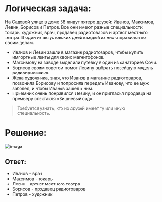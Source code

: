 # Логическая задача:
На Садовой улице в доме 38 живут пятеро друзей: Иванов, Максимов, Левин, Борисов и Петров. 
Все они имеют разные специальности: токарь, художник, врач, продавец радиотоваров и артист местного театра.
В один из августовских дней каждый из них отправился по своим делам. 
- Иванов и Левин зашли в магазин радиотоваров, чтобы купить импортные ленты для своих магнитофонов. 
- Максимову на заводе выделили путевку в один из санаториев Сочи. 
- Борисов своим советом помог Левину выбрать новейшую модель радиоприемника. 
- Жена художника, зная, что Иванов в магазине радиотоваров, позвонила Борисову и попросила передать Иванову, что ее муж заболел, и чтобы Иванов зашел к ним.
- Приемник очень понравился Левину, и он пригласил продавца на премьеру спектакля «Вишневый сад». 

> Требуется узнать, кто из друзей имеет ту или иную специальность.

# Решение:
![image](https://user-images.githubusercontent.com/105723411/224467403-7fffd888-b61f-4c4b-b0a2-4152792234ef.png)
## Ответ:
- Иванов - врач
- Максимов - токарь
- Левин - артист местного театра
- Борисов - продавец радиотоваров
- Петров - художник
